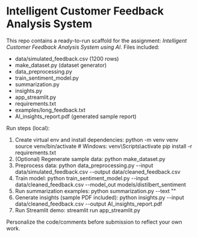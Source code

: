 # Intelligent Customer Feedback Analysis System

This repo contains a ready-to-run scaffold for the assignment: *Intelligent Customer Feedback Analysis System using AI*.
Files included:
- data/simulated_feedback.csv (1200 rows)
- make_dataset.py (dataset generator)
- data_preprocessing.py
- train_sentiment_model.py
- summarization.py
- insights.py
- app_streamlit.py
- requirements.txt
- examples/long_feedback.txt
- AI_insights_report.pdf (generated sample report)

Run steps (local):
1. Create virtual env and install dependencies:
   python -m venv venv
   source venv/bin/activate  # Windows: venv\Scripts\activate
   pip install -r requirements.txt
2. (Optional) Regenerate sample data: python make_dataset.py
3. Preprocess data: python data_preprocessing.py --input data/simulated_feedback.csv --output data/cleaned_feedback.csv
4. Train model: python train_sentiment_model.py --input data/cleaned_feedback.csv --model_out models/distilbert_sentiment
5. Run summarization examples: python summarization.py --text "<your text>"
6. Generate insights (sample PDF included): python insights.py --input data/cleaned_feedback.csv --output AI_insights_report.pdf
7. Run Streamlit demo: streamlit run app_streamlit.py

Personalize the code/comments before submission to reflect your own work.
